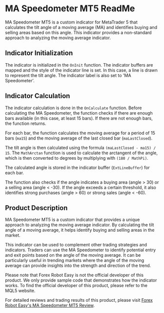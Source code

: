 # MA Speedometer MT5 ReadMe

MA Speedometer MT5 is a custom indicator for MetaTrader 5 that calculates the tilt angle of a moving average (MA) and identifies buying and selling areas based on this angle. This indicator provides a non-standard approach to analyzing the moving average indicator.

## Indicator Initialization

The indicator is initialized in the `OnInit` function. The indicator buffers are mapped and the style of the indicator line is set. In this case, a line is drawn to represent the tilt angle. The indicator label is also set to 'MA Speedometer'.

## Indicator Calculation

The indicator calculation is done in the `OnCalculate` function. Before calculating the MA Speedometer, the function checks if there are enough bars available (in this case, at least 15 bars). If there are not enough bars, the function returns.

For each bar, the function calculates the moving average for a period of 15 bars (`ma15`) and the moving average of the last closed bar (`maLastClosed`). 

The tilt angle is then calculated using the formula `(maLastClosed - ma15) / 15`. The `MathArctan` function is used to calculate the arctangent of the angle, which is then converted to degrees by multiplying with `(180 / MathPi)`.

The calculated angle is stored in the indicator buffer (`ExtLineBuffer`) for each bar.

The function also checks if the angle indicates a buying area (angle > 30) or a selling area (angle < -30). If the angle exceeds a certain threshold, it also identifies strong purchases (angle > 60) or strong sales (angle < -60).

## Product Description

MA Speedometer MT5 is a custom indicator that provides a unique approach to analyzing the moving average indicator. By calculating the tilt angle of a moving average, it helps identify buying and selling areas in the market.

This indicator can be used to complement other trading strategies and indicators. Traders can use the MA Speedometer to identify potential entry and exit points based on the angle of the moving average. It can be particularly useful in trending markets where the angle of the moving average can provide insights into the strength and direction of the trend.

Please note that Forex Robot Easy is not the official developer of this product. We only provide sample code that demonstrates how the indicator works. To find the official developer of this product, please refer to the MQL5 website.

For detailed reviews and trading results of this product, please visit [Forex Robot Easy's MA Speedometer MT5 Review](https://forexroboteasy.com/forex-robot-review/ma-speedometer-mt5-review-analyzing-non-standard-approach-to-moving-average-indicator/).
